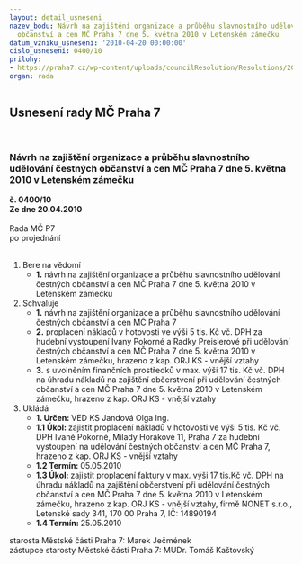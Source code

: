 ```yaml
---
layout: detail_usneseni
nazev_bodu: Návrh na zajištění organizace a průběhu slavnostního udělování čestných
  občanství a cen MČ Praha 7 dne 5. května 2010 v Letenském zámečku
datum_vzniku_usneseni: '2010-04-20 00:00:00'
cislo_usneseni: 0400/10
prilohy:
- https://praha7.cz/wp-content/uploads/councilResolution/Resolutions/20512/18-10-b.doc
organ: rada
---
```

<div id="ucUsn_pList" class="usn">
	<span><h2>Usnesení rady MČ Praha 7 </h2>
<br></span><div class="standBody">
<span><h3>Návrh na zajištění organizace a průběhu slavnostního udělování čestných občanství a cen MČ Praha 7 dne 5. května 2010 v Letenském zámečku</h3></span><div class="center">
		<strong>č. 0400/10</strong><br>
	</div>
<div class="center">
		<strong>Ze dne 20.04.2010</strong><br><br>
	</div>Rada MČ P7<br> po projednání<br><br><ol>
<li>Bere na vědomí<ul><li>
<strong>1.</strong> návrh na zajištění organizace a průběhu slavnostního udělování čestných občanství a cen MČ Praha 7 dne 5. května 2010 v Letenském zámečku</li></ul>
</li>
<li>Schvaluje<ul>
<li>
<strong>1.</strong> návrh na zajištění organizace a průběhu slavnostního udělování čestných občanství a cen MČ Praha 7</li>
<li>
<strong>2.</strong> proplacení nákladů v hotovosti ve výši 5 tis. Kč vč. DPH za hudební vystoupení Ivany Pokorné a Radky Preislerové při udělování čestných občanství a cen MČ Praha 7 dne 5. května 2010 v Letenském zámečku, hrazeno z kap. ORJ  KS  - vnější vztahy</li>
<li>
<strong>3.</strong> s uvolněním finančních prostředků v max. výši 17 tis. Kč vč. DPH na úhradu nákladů na zajištění  občerstvení při udělování čestných občanství a cen MČ Praha 7 dne 5. května 2010 v Letenském zámečku, hrazeno z kap. ORJ KS - vnější vztahy </li>
</ul>
</li>
<li>Ukládá<ul>
<li>
<strong>1. Určen: </strong>VED KS Jandová Olga Ing.</li>
<li>
<strong>1.1 Úkol: </strong>zajistit proplacení nákladů  v hotovosti ve výši 5 tis. Kč vč. DPH Ivaně Pokorné, Milady Horákové 11, Praha 7 za hudební vystoupení na udělování čestných občanství a cen MČ Praha 7, hrazeno z kap. ORJ KS - vnější vztahy</li>
<li>
<strong>1.2 Termín: </strong>05.05.2010</li>
<li>
<strong>1.3 Úkol: </strong>zajistit proplacení faktury v max. výši  17 tis.Kč vč. DPH na úhradu nákladů na zajištění  občerstvení při udělování čestných občanství a cen MČ Praha 7 dne 5. května 2010 v Letenském zámečku, hrazeno z kap. ORJ KS - vnější vztahy, firmě NONET s.r.o., Letenské sady 341, 170 00 Praha 7, IČ: 14890194 </li>
<li>
<strong>1.4 Termín: </strong>25.05.2010</li>
</ul>
</li>
</ol>starosta Městské části Praha 7: Marek Ječmének<br>zástupce starosty Městské části Praha 7: MUDr. Tomáš Kaštovský 
</div>
</div>